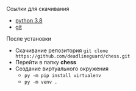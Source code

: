 Ссылки для скачивания
- [python 3.8](https://www.python.org/ftp/python/3.8.0/python-3.8.0-amd64.exe)
- [git](https://github.com/git-for-windows/git/releases/download/v2.29.2.windows.3/Git-2.29.2.3-64-bit.exe)

После установки
- Скачивание репозитория `git clone https://github.com/deadlineguard/chess.git`
- Перейти в папку **chess**
- Создание виртуального окружения
  - `py -m pip install virtualenv`
  - `py -m venv .`
